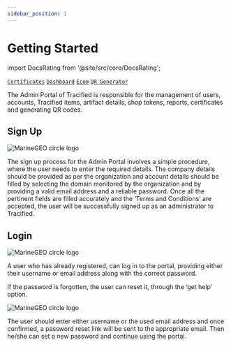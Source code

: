```yaml
---
sidebar_position: 1
---
```


# Getting Started

import DocsRating from '@site/src/core/DocsRating';

[`Certificates`](./certificates) [`Dashboard`](./dashborad) [`Ecom`](./Ecom) [`QR Generator`](./QRGen)

The Admin Portal of Tracified is responsible for the management of users, accounts, Tracified items, artifact details, shop tokens, reports, certificates and generating QR codes.

## Sign Up

![MarineGEO circle logo](../../static/img/Picture1.png "MarineGEO logo")

The sign up process for the Admin Portal involves a simple procedure, where the user needs to enter the required details. The company details should be provided as per the organization and account details should be filled by selecting the domain monitored by the organization and by providing a valid email address and a reliable password. Once all the pertinent fields are filled accurately and the ‘Terms and Conditions’ are accepted, the user will be successfully signed up as an administrator to Tracified.

## Login

![MarineGEO circle logo](../../static/img/adminlogin.png "MarineGEO logo")

A user who has already registered, can log in to the portal, providing either their username or email address along with the correct password.

If the password is forgotten, the user can reset it, through the ‘get help’ option.

![MarineGEO circle logo](../../static/img/forgotpw.png "MarineGEO logo")

The user should enter either username or the used email address and once confirmed, a password reset link will be sent to the appropriate email. Then he/she can set a new password and continue using the portal.

<DocsRating pageName="Sign UP"/>
